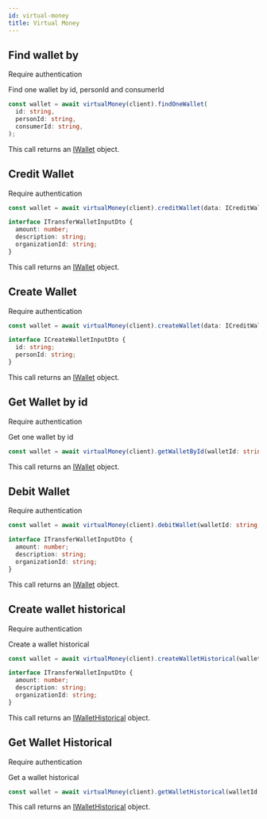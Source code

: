 ```yaml
---
id: virtual-money
title: Virtual Money
---
```


## Find wallet by

<span class="badge badge--warning">Require authentication</span>

Find one wallet by id, personId and consumerId

```ts
const wallet = await virtualMoney(client).findOneWallet(
  id: string,
  personId: string,
  consumerId: string,
);
```

This call returns an [IWallet](virtual-money-types#iwallet) object.

## Credit Wallet

<span class="badge badge--warning">Require authentication</span>

```ts
const wallet = await virtualMoney(client).creditWallet(data: ICreditWalletInputDto);
```

```ts
interface ITransferWalletInputDto {
  amount: number;
  description: string;
  organizationId: string;
}
```

This call returns an [IWallet](virtual-money-types#iwallet) object.

## Create Wallet

<span class="badge badge--warning">Require authentication</span>

```ts
const wallet = await virtualMoney(client).createWallet(data: ICreditWalletInputDto);
```

```ts
interface ICreateWalletInputDto {
  id: string;
  personId: string;
} 
```

This call returns an [IWallet](virtual-money-types#iwallet) object.

## Get Wallet by id

<span class="badge badge--warning">Require authentication</span>

Get one wallet by id

```ts
const wallet = await virtualMoney(client).getWalletById(walletId: string);
```

This call returns an [IWallet](virtual-money-types#iwallet) object.

## Debit Wallet

<span class="badge badge--warning">Require authentication</span>

```ts
const wallet = await virtualMoney(client).debitWallet(walletId: string, data: ICreditWalletInputDto);
```

```ts
interface ITransferWalletInputDto {
  amount: number;
  description: string;
  organizationId: string;
}
```

This call returns an [IWallet](virtual-money-types#iwallet) object.

## Create wallet historical

<span class="badge badge--warning">Require authentication</span>

Create a wallet historical

```ts
const wallet = await virtualMoney(client).createWalletHistorical(walletId: string, data: ITransferWalletInputDto);
```

```ts
interface ITransferWalletInputDto {
  amount: number;
  description: string;
  organizationId: string;
}
```

This call returns an [IWalletHistorical](virtual-money-types#iwallethistorical) object.

## Get Wallet Historical

<span class="badge badge--warning">Require authentication</span>

Get a wallet historical

```ts
const wallet = await virtualMoney(client).getWalletHistorical(walletId: string, historicalId: string);
```

This call returns an [IWalletHistorical](virtual-money-types#iwallethistorical) object.
